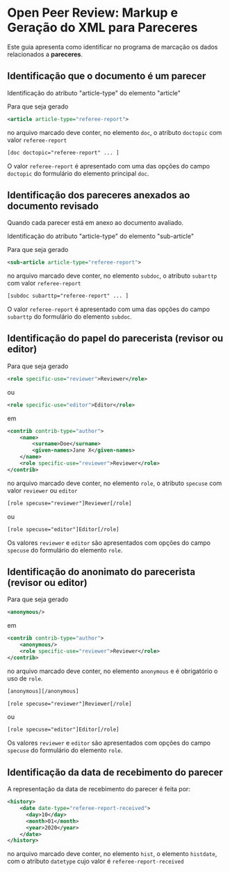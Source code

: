 
# Open Peer Review: Markup e Geração do XML para Pareceres

Este guia apresenta como identificar no programa de marcação os dados relacionados a **pareceres**.


## Identificação que o documento é um parecer

Identificação do atributo "article-type" do elemento "article"

Para que seja gerado

```xml
<article article-type="referee-report">
```

no arquivo marcado deve conter, no elemento `doc`, o atributo `doctopic` com valor `referee-report`

```xml
[doc doctopic="referee-report" ... ]
```

O valor `referee-report` é apresentado com uma das opções do campo `doctopic` do formulário do elemento principal `doc`.

   [Formulário para preencher o valor do atributo doctopic do elemento doc]: img/doc-mkp-formulario-doctopic.png "Formulário para preencher o valor do atributo doctopic do elemento doc"


## Identificação dos pareceres anexados ao documento revisado

Quando cada parecer está em anexo ao documento avaliado.

Identificação do atributo "article-type" do elemento "sub-article"

Para que seja gerado

```xml
<sub-article article-type="referee-report">
```

no arquivo marcado deve conter, no elemento `subdoc`, o atributo `subarttp` com valor `referee-report`

```xml
[subdoc subarttp="referee-report" ... ]
```

O valor `referee-report` é apresentado com uma das opções do campo `subarttp` do formulário do elemento `subdoc`.

   [Formulário para preencher o valor do atributo subarttp do elemento subdoc]: img/mkp-subdoc-subarttp.png "Formulário para preencher o valor do atributo subarttp do elemento subdoc"


## Identificação do papel do parecerista (revisor ou editor)

Para que seja gerado

```xml
<role specific-use="reviewer">Reviewer</role>
```

ou

```xml
<role specific-use="editor">Editor</role>
```

em 

```xml
<contrib contrib-type="author">
    <name>
        <surname>Doe</surname>
        <given-names>Jane X</given-names>
    </name>
    <role specific-use="reviewer">Reviewer</role>
</contrib>
```


no arquivo marcado deve conter, no elemento `role`, o atributo `specuse` com valor `reviewer` ou `editor`

```xml
[role specuse="reviewer"]Reviewer[/role]
```

ou

```xml
[role specuse="editor"]Editor[/role]
```

Os valores `reviewer` e `editor` são apresentados com opções do campo `specuse` do formulário do elemento `role`.

   [Formulário para preencher os atributos do elemento role]: img/mkp-role-specuse-reviewer-revisor-form.png "Formulário para preencher os atributos do elemento role"
   [Elemento role com atributo specuse]: img/mkp-role-specuse-reviewer-revisor-marcado.png "Elemento role com atributo specuse"
   

## Identificação do anonimato do parecerista (revisor ou editor)

Para que seja gerado

```xml
<anonymous/>
```

em 

```xml
<contrib contrib-type="author">
    <anonymous/>
    <role specific-use="reviewer">Reviewer</role>
</contrib>
```

no arquivo marcado deve conter, no elemento `anonymous` e é obrigatório o uso de `role`.

```sgml
[anonymous][/anonymous]
```

```xml
[role specuse="reviewer"]Reviewer[/role]
```

ou

```xml
[role specuse="editor"]Editor[/role]
```

Os valores `reviewer` e `editor` são apresentados com opções do campo `specuse` do formulário do elemento `role`.

   [Formulário para preencher os atributos do elemento role]: img/mkp-role-specuse-reviewer-revisor-form.png "Formulário para preencher os atributos do elemento role"
   [Elemento role com atributo specuse]: img/mkp-role-specuse-reviewer-revisor-marcado.png "Elemento role com atributo specuse"
   

## Identificação da data de recebimento do parecer

A representação da data de recebimento do parecer é feita por:

```xml
<history>
    <date date-type="referee-report-received">
      <day>10</day>
      <month>01</month>
      <year>2020</year>
    </date>
</history>
```

no arquivo marcado deve conter, no elemento `hist`, o elemento `histdate`, com o atributo `datetype` cujo valor é `referee-report-received`


   [Elemento histdate marcado com datetype igual a referee-report-received]: img/mkp-histdate-datetype-referee-report-received.png "Elemento histdate marcado com datetype igual a referee-report-received"

   [Formulário para preencher quaisquer tipo de histdate]: img/mkp-form-histdate.png "Formulário para preencher quaisquer tipo de histdate"

